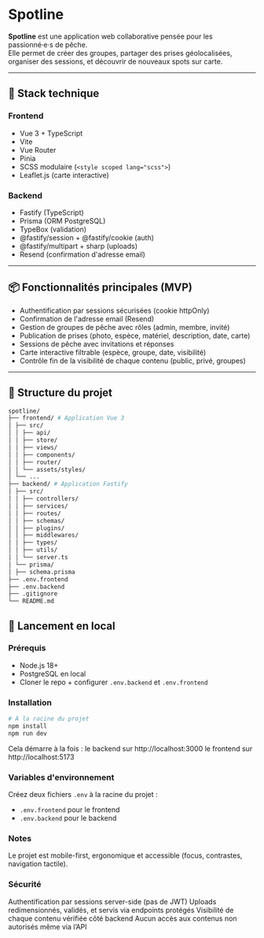 # Spotline

**Spotline** est une application web collaborative pensée pour les passionné·e·s de pêche.  
Elle permet de créer des groupes, partager des prises géolocalisées, organiser des sessions, et découvrir de nouveaux spots sur carte.

---

## 🧱 Stack technique

### Frontend
- Vue 3 + TypeScript
- Vite
- Vue Router
- Pinia
- SCSS modulaire (`<style scoped lang="scss">`)
- Leaflet.js (carte interactive)

### Backend
- Fastify (TypeScript)
- Prisma (ORM PostgreSQL)
- TypeBox (validation)
- @fastify/session + @fastify/cookie (auth)
- @fastify/multipart + sharp (uploads)
- Resend (confirmation d'adresse email)

---

## 📦 Fonctionnalités principales (MVP)

- Authentification par sessions sécurisées (cookie httpOnly)
- Confirmation de l'adresse email (Resend)
- Gestion de groupes de pêche avec rôles (admin, membre, invité)
- Publication de prises (photo, espèce, matériel, description, date, carte)
- Sessions de pêche avec invitations et réponses
- Carte interactive filtrable (espèce, groupe, date, visibilité)
- Contrôle fin de la visibilité de chaque contenu (public, privé, groupes)

---

## 🚧 Structure du projet

```bash
spotline/
├── frontend/ # Application Vue 3
│ ├── src/
│ │ ├── api/
│ │ ├── store/
│ │ ├── views/
│ │ ├── components/
│ │ ├── router/
│ │ └── assets/styles/
│ └── ...
├── backend/ # Application Fastify
│ ├── src/
│ │ ├── controllers/
│ │ ├── services/
│ │ ├── routes/
│ │ ├── schemas/
│ │ ├── plugins/
│ │ ├── middlewares/
│ │ ├── types/
│ │ ├── utils/
│ │ └── server.ts
│ └── prisma/
│ ├── schema.prisma
├── .env.frontend
├── .env.backend
├── .gitignore
└── README.md
```
## 🚀 Lancement en local

### Prérequis
- Node.js 18+
- PostgreSQL en local
- Cloner le repo + configurer `.env.backend` et `.env.frontend`

### Installation
```bash
# À la racine du projet
npm install
npm run dev
```
Cela démarre à la fois :
le backend sur http://localhost:3000
le frontend sur http://localhost:5173

### Variables d'environnement
Créez deux fichiers `.env` à la racine du projet :

- `.env.frontend` pour le frontend
- `.env.backend` pour le backend

### Notes
Le projet est mobile-first, ergonomique et accessible (focus, contrastes, navigation tactile).

### Sécurité
Authentification par sessions server-side (pas de JWT)
Uploads redimensionnés, validés, et servis via endpoints protégés
Visibilité de chaque contenu vérifiée côté backend
Aucun accès aux contenus non autorisés même via l’API


